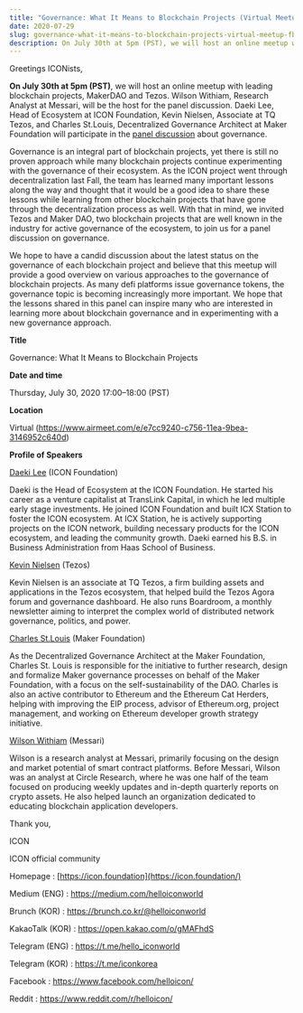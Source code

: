```yaml
---
title: "Governance: What It Means to Blockchain Projects (Virtual Meetup)"
date: 2020-07-29
slug: governance-what-it-means-to-blockchain-projects-virtual-meetup-fb5b5fb9338e
description: On July 30th at 5pm (PST), we will host an online meetup with leading blockchain projects, MakerDAO and Tezos.
---
```


Greetings ICONists,

**On July 30th at 5pm (PST)**, we will host an online meetup with leading blockchain projects, MakerDAO and Tezos. Wilson Withiam, Research Analyst at Messari, will be the host for the panel discussion. Daeki Lee, Head of Ecosystem at ICON Foundation, Kevin Nielsen, Associate at TQ Tezos, and Charles St.Louis, Decentralized Governance Architect at Maker Foundation will participate in the [panel discussion](https://www.airmeet.com/e/e7cc9240-c756-11ea-9bea-3146952c640d) about governance.

Governance is an integral part of blockchain projects, yet there is still no proven approach while many blockchain projects continue experimenting with the governance of their ecosystem. As the ICON project went through decentralization last Fall, the team has learned many important lessons along the way and thought that it would be a good idea to share these lessons while learning from other blockchain projects that have gone through the decentralization process as well. With that in mind, we invited Tezos and Maker DAO, two blockchain projects that are well known in the industry for active governance of the ecosystem, to join us for a panel discussion on governance.

We hope to have a candid discussion about the latest status on the governance of each blockchain project and believe that this meetup will provide a good overview on various approaches to the governance of blockchain projects. As many defi platforms issue governance tokens, the governance topic is becoming increasingly more important. We hope that the lessons shared in this panel can inspire many who are interested in learning more about blockchain governance and in experimenting with a new governance approach.

**Title**

Governance: What It Means to Blockchain Projects

**Date and time**

Thursday, July 30, 2020 17:00–18:00 (PST)

**Location**

Virtual (<https://www.airmeet.com/e/e7cc9240-c756-11ea-9bea-3146952c640d>)

**Profile of Speakers**

[Daeki Lee](https://www.linkedin.com/in/daekilee/) (ICON Foundation)

Daeki is the Head of Ecosystem at the ICON Foundation. He started his career as a venture capitalist at TransLink Capital, in which he led multiple early stage investments. He joined ICON Foundation and built ICX Station to foster the ICON ecosystem. At ICX Station, he is actively supporting projects on the ICON network, building necessary products for the ICON ecosystem, and leading the community growth. Daeki earned his B.S. in Business Administration from Haas School of Business.

[Kevin Nielsen](https://www.linkedin.com/in/kevinknielsen/) (Tezos)

Kevin Nielsen is an associate at TQ Tezos, a firm building assets and applications in the Tezos ecosystem, that helped build the Tezos Agora forum and governance dashboard. He also runs Boardroom, a monthly newsletter aiming to interpret the complex world of distributed network governance, politics, and power.

[Charles St.Louis](https://www.linkedin.com/in/charlesstlouis/) (Maker Foundation)

As the Decentralized Governance Architect at the Maker Foundation, Charles St. Louis is responsible for the initiative to further research, design and formalize Maker governance processes on behalf of the Maker Foundation, with a focus on the self-sustainability of the DAO. Charles is also an active contributor to Ethereum and the Ethereum Cat Herders, helping with improving the EIP process, advisor of Ethereum.org, project management, and working on Ethereum developer growth strategy initiative.

[Wilson Withiam](https://www.linkedin.com/in/wilson-withiam/) (Messari)

Wilson is a research analyst at Messari, primarily focusing on the design and market potential of smart contract platforms. Before Messari, Wilson was an analyst at Circle Research, where he was one half of the team focused on producing weekly updates and in-depth quarterly reports on crypto assets. He also helped launch an organization dedicated to educating blockchain application developers.

Thank you,

ICON

ICON official community

Homepage : [https://icon.foundation](https://icon.foundation/)

Medium (ENG) : <https://medium.com/helloiconworld>

Brunch (KOR) : <https://brunch.co.kr/@helloiconworld>

KakaoTalk (KOR) : <https://open.kakao.com/o/gMAFhdS>

Telegram (ENG) : <https://t.me/hello_iconworld>

Telegram (KOR) : <https://t.me/iconkorea>

Facebook : <https://www.facebook.com/helloicon/>

Reddit : <https://www.reddit.com/r/helloicon/>

